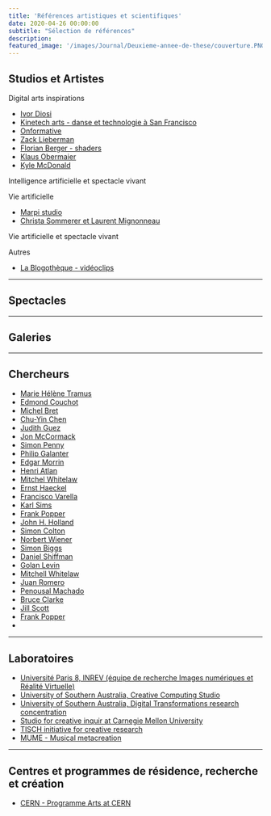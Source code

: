 ```yaml
---
title: 'Références artistiques et scientifiques'
date: 2020-04-26 00:00:00
subtitle: "Sélection de références" 
description: 
featured_image: '/images/Journal/Deuxieme-annee-de-these/couverture.PNG'
---
```


## Studios et Artistes

Digital arts inspirations

* [Ivor Diosi](https://cargocollective.com/_ID_)
* [Kinetech arts - danse et technologie à San Francisco](http://kinetecharts.org/aboutkinetecharts)
* [Onformative](https://www.onformative.com/)
* [Zack Lieberman]()
* [Florian Berger - shaders](http://www.flockaroo.at/)
* [Klaus Obermaier](http://www.exile.at/ko/)
* [Kyle McDonald](http://kylemcdonald.net/)

Intelligence artificielle et spectacle vivant


Vie artificielle
* [Marpi studio](https://www.marpi.studio/artwork)
* [Christa Sommerer et Laurent Mignonneau]()

Vie artificielle et spectacle vivant

Autres

* [La Blogothèque - vidéoclips](https://blogotheque.net/)

---

## Spectacles


---

## Galeries


---

## Chercheurs

* [Marie Hélène Tramus]()
* [Edmond Couchot]()
* [Michel Bret]()
* [Chu-Yin Chen]()
* [Judith Guez]()
* [Jon McCormack]()
* [Simon Penny]()
* [Philip Galanter]()
* [Edgar Morrin]()
* [Henri Atlan]()
* [Mitchel Whitelaw]()
* [Ernst Haeckel]()
* [Francisco Varella]()
* [Karl Sims]()
* [Frank Popper]()
* [John H. Holland]()
* [Simon Colton]()
* [Norbert Wiener]()
* [Simon Biggs](https://people.unisa.edu.au/simon.biggs)
* [Daniel Shiffman]()
* [Golan Levin](http://www.flong.com/)
* [Mitchell Whitelaw](https://researchers.anu.edu.au/researchers/whitelaw-m)
* [Juan Romero]()
* [Penousal Machado]()
* [Bruce Clarke]()
* [Jill Scott]()
* [Frank Popper]()
* 

---

## Laboratoires

* [Université Paris 8, INREV (équipe de recherche Images numériques et Réalité Virtuelle)](http://inrev.univ-paris8.fr/)
* [University of Southern Australia, Creative Computing Studio](https://aad.unisa.edu.au/research/research-areas/creative-computing-studio/0)
* [University of Southern Australia, Digital Transformations research concentration](https://aad.unisa.edu.au/research/research-areas/digital-transformations/)
* [Studio for creative inquir at Carnegie Mellon University](https://studioforcreativeinquiry.org/about)
* [TISCH initiative for creative research](https://tisch.nyu.edu/tisch-research-news-events/research-at-tisch)
* [MUME - Musical metacreation](http://musicalmetacreation.org/)
  
---

## Centres et programmes de résidence, recherche et création

* [CERN - Programme Arts at CERN](https://arts.cern/)

